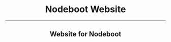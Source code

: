 <h1 align="center" style="text-align: center">
  Nodeboot Website
</h1>

---

<h2 align="center" style="text-align: center">
  Website for Nodeboot
</h2>
